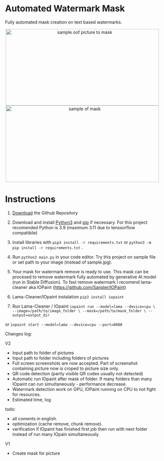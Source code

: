 # Automated Watermark Mask

Fully automated mask creation on text based watermarks. 

<p align="center">
    <img width="500" height="250" src="https://github.com/AuCourDe/watermark_mask/blob/master/sample.jpg" alt="sample oof picture to mask">
    <img width="500" height="250" src="https://github.com/AuCourDe/watermark_mask/blob/master/samplemask.png" alt="sample of mask">
</p>

# Instructions

1. [Download](https://github.com/AuCourDe/watermark_mask/archive/refs/heads/master.zip) the Github Repository

2. Download and install [Python3](https://www.python.org/downloads/) and [pip](https://pip.pypa.io/en/stable/installing/) if necessary. For this project recomended Python is 3.9 (maximum 3.11 due to tenssorflow compatibile)

3. Install libraries with `pip3 install -r requirements.txt` or `python3 -m pip install -r requirements.txt` .

4. Run `python3 main.py` in your code editor. Try this project on sample file or set path to your image (instead of sample.jpg).

5. Your mask for watermark remove is ready to use. This mask can be procesed to remove watermark fully automated  by generative AI model (run in Stable Diffusion). To fast remove watermark I recomend lama-cleaner aka IOPaint (https://github.com/Sanster/IOPaint)

6. Lama-Cleaner/IOpaint instalation
`pip3 install iopaint`

7. Run Lama-Cleaner / IOpaint
`iopaint run --model=lama --device=cpu \
--image=/path/to/image_folder \
--mask=/path/to/mask_folder \
--output=output_dir`

 or
`iopaint start --model=lama --device=cpu --port=8080`

Changes log:

V2
- Input path to folder of pictures
- Input path to folder including folders of pictures
- Full screen screenshots are now accepted. Part of screenshot containing picture now is croped to picture size only.
- QR code detection (partly visible QR codes usually not detected)
- Automatic run IOpaint after mask of folder. If many folders than many IOpaint can run simultaneously - performance decrease. 
- Watermark detection work on GPU, IOPaint running on CPU to not fight for resources.
- Estimated time, log

todo:
- all coments in english.
- optimization (cache remove, chunk remove).
- verification if IOpaint has finished first job then run with next folder instead of run many IOpain simultaneously.


V1
- Create mask for picture
